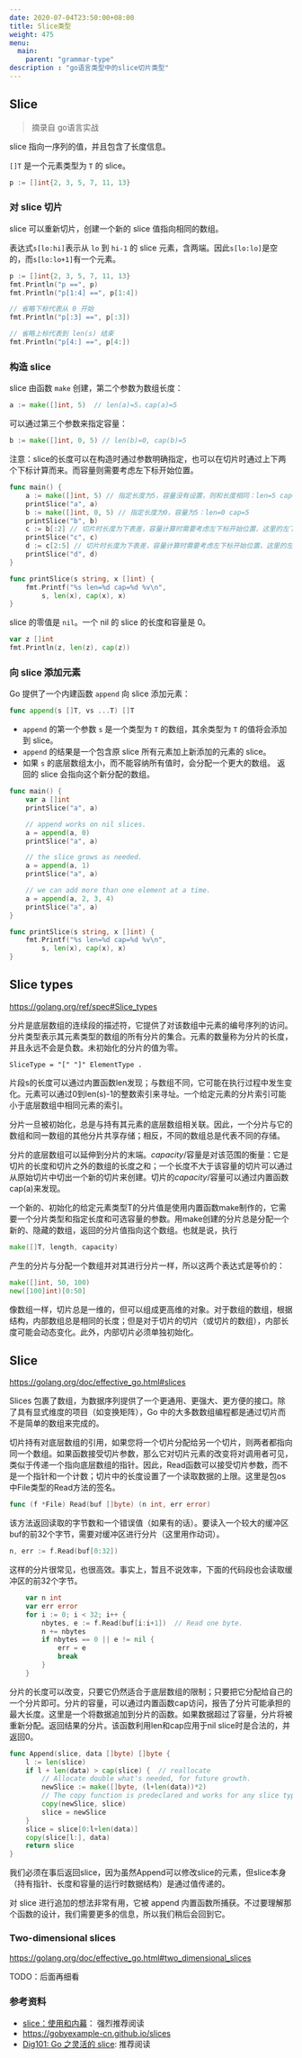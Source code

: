 ```yaml
---
date: 2020-07-04T23:50:00+08:00
title: Slice类型
weight: 475
menu:
  main:
    parent: "grammar-type"
description : "go语言类型中的slice切片类型"
---
```


## Slice

> 摘录自 go语言实战

slice 指向一序列的值，并且包含了长度信息。

`[]T` 是一个元素类型为 `T` 的 slice。

```go
p := []int{2, 3, 5, 7, 11, 13}
```

### 对 slice 切片

slice 可以重新切片，创建一个新的 slice 值指向相同的数组。

表达式`s[lo:hi]`表示从 `lo` 到 `hi-1` 的 slice 元素，含两端。因此`s[lo:lo]`是空的，而`s[lo:lo+1]`有一个元素。

```go
p := []int{2, 3, 5, 7, 11, 13}
fmt.Println("p ==", p)
fmt.Println("p[1:4] ==", p[1:4])

// 省略下标代表从 0 开始
fmt.Println("p[:3] ==", p[:3])

// 省略上标代表到 len(s) 结束
fmt.Println("p[4:] ==", p[4:])
```

### 构造 slice

slice 由函数 `make` 创建，第二个参数为数组长度：

```go
a := make([]int, 5)  // len(a)=5，cap(a)=5
```

可以通过第三个参数来指定容量：

```go
b := make([]int, 0, 5) // len(b)=0, cap(b)=5
```

注意：slice的长度可以在构造时通过参数明确指定，也可以在切片时通过上下两个下标计算而来。而容量则需要考虑左下标开始位置。

```go
func main() {
	a := make([]int, 5)	// 指定长度为5，容量没有设置，则和长度相同：len=5 cap=5
	printSlice("a", a)
	b := make([]int, 0, 5) // 指定长度为0，容量为5：len=0 cap=5
	printSlice("b", b)
	c := b[:2] // 切片时长度为下表差，容量计算时需要考虑左下标开始位置，这里的左下标从0开始：len=2 cap=5
	printSlice("c", c)
	d := c[2:5] // 切片时长度为下表差，容量计算时需要考虑左下标开始位置，这里的左下标从2开始：len=3 cap=5
	printSlice("d", d)
}

func printSlice(s string, x []int) {
	fmt.Printf("%s len=%d cap=%d %v\n",
		s, len(x), cap(x), x)
}
```

slice 的零值是 `nil`。一个 nil 的 slice 的长度和容量是 0。

```go
var z []int
fmt.Println(z, len(z), cap(z))
```

### 向 slice 添加元素

 Go 提供了一个内建函数 `append` 向 slice 添加元素：

```go
func append(s []T, vs ...T) []T
```

- `append` 的第一个参数 `s` 是一个类型为 `T` 的数组，其余类型为 `T` 的值将会添加到 slice。
- `append` 的结果是一个包含原 slice 所有元素加上新添加的元素的 slice。
- 如果 `s` 的底层数组太小，而不能容纳所有值时，会分配一个更大的数组。 返回的 slice 会指向这个新分配的数组。

```go
func main() {
	var a []int
	printSlice("a", a)

	// append works on nil slices.
	a = append(a, 0)
	printSlice("a", a)

	// the slice grows as needed.
	a = append(a, 1)
	printSlice("a", a)

	// we can add more than one element at a time.
	a = append(a, 2, 3, 4)
	printSlice("a", a)
}

func printSlice(s string, x []int) {
	fmt.Printf("%s len=%d cap=%d %v\n",
		s, len(x), cap(x), x)
}
```

## Slice types

https://golang.org/ref/spec#Slice_types

分片是底层数组的连续段的描述符，它提供了对该数组中元素的编号序列的访问。分片类型表示其元素类型的数组的所有分片的集合。元素的数量称为分片的长度，并且永远不会是负数。未初始化的分片的值为零。

```
SliceType = "[" "]" ElementType .
```

片段s的长度可以通过内置函数len发现；与数组不同，它可能在执行过程中发生变化。元素可以通过0到len(s)-1的整数索引来寻址。一个给定元素的分片索引可能小于底层数组中相同元素的索引。

分片一旦被初始化，总是与持有其元素的底层数组相关联。因此，一个分片与它的数组和同一数组的其他分片共享存储；相反，不同的数组总是代表不同的存储。

分片的底层数组可以延伸到分片的末端。*capacity*/容量是对该范围的衡量：它是切片的长度和切片之外的数组的长度之和；一个长度不大于该容量的切片可以通过从原始切片中切出一个新的切片来创建。切片的*capacity*/容量可以通过内置函数cap(a)来发现。

一个新的、初始化的给定元素类型T的分片值是使用内置函数make制作的，它需要一个分片类型和指定长度和可选容量的参数。用make创建的分片总是分配一个新的、隐藏的数组，返回的分片值指向这个数组。也就是说，执行

```go
make([]T, length, capacity)
```

产生的分片与分配一个数组并对其进行分片一样，所以这两个表达式是等价的：

```go
make([]int, 50, 100)
new([100]int)[0:50]
```

像数组一样，切片总是一维的，但可以组成更高维的对象。对于数组的数组，根据结构，内部数组总是相同的长度；但是对于切片的切片（或切片的数组），内部长度可能会动态变化。此外，内部切片必须单独初始化。

## Slice

https://golang.org/doc/effective_go.html#slices

Slices 包裹了数组，为数据序列提供了一个更通用、更强大、更方便的接口。除了具有显式维度的项目（如变换矩阵），Go 中的大多数数组编程都是通过切片而不是简单的数组来完成的。

切片持有对底层数组的引用，如果您将一个切片分配给另一个切片，则两者都指向同一个数组。如果函数接受切片参数，那么它对切片元素的改变将对调用者可见，类似于传递一个指向底层数组的指针。因此，Read函数可以接受切片参数，而不是一个指针和一个计数；切片中的长度设置了一个读取数据的上限。这里是包os中File类型的Read方法的签名。

```go
func (f *File) Read(buf []byte) (n int, err error)
```

该方法返回读取的字节数和一个错误值（如果有的话）。要读入一个较大的缓冲区buf的前32个字节，需要对缓冲区进行分片（这里用作动词）。

```go
n, err := f.Read(buf[0:32])
```

这样的分片很常见，也很高效。事实上，暂且不说效率，下面的代码段也会读取缓冲区的前32个字节。

```go
    var n int
    var err error
    for i := 0; i < 32; i++ {
        nbytes, e := f.Read(buf[i:i+1])  // Read one byte.
        n += nbytes
        if nbytes == 0 || e != nil {
            err = e
            break
        }
    }
```

分片的长度可以改变，只要它仍然适合于底层数组的限制；只要把它分配给自己的一个分片即可。分片的容量，可以通过内置函数cap访问，报告了分片可能承担的最大长度。这里是一个将数据追加到分片的函数。如果数据超过了容量，分片将被重新分配。返回结果的分片。该函数利用len和cap应用于nil slice时是合法的，并返回0。

```go
func Append(slice, data []byte) []byte {
    l := len(slice)
    if l + len(data) > cap(slice) {  // reallocate
        // Allocate double what's needed, for future growth.
        newSlice := make([]byte, (l+len(data))*2)
        // The copy function is predeclared and works for any slice type.
        copy(newSlice, slice)
        slice = newSlice
    }
    slice = slice[0:l+len(data)]
    copy(slice[l:], data)
    return slice
}
```

我们必须在事后返回slice，因为虽然Append可以修改slice的元素，但slice本身（持有指针、长度和容量的运行时数据结构）是通过值传递的。

对 slice 进行追加的想法非常有用，它被 append 内置函数所捕获。不过要理解那个函数的设计，我们需要更多的信息，所以我们稍后会回到它。

### Two-dimensional slices

https://golang.org/doc/effective_go.html#two_dimensional_slices

TODO：后面再细看


### 参考资料

- [slice：使用和内幕](http://golang.org/doc/articles/slices_usage_and_internals.html)： 强烈推荐阅读
- https://gobyexample-cn.github.io/slices
- [Dig101: Go 之灵活的 slice](https://gocn.vip/topics/9586): 推荐阅读

